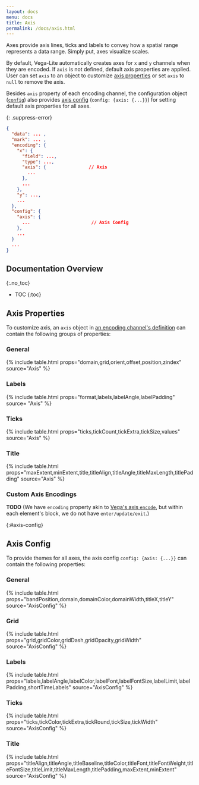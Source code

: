 ```yaml
---
layout: docs
menu: docs
title: Axis
permalink: /docs/axis.html
---
```


Axes provide axis lines, ticks and labels to convey how a spatial range represents a data range. Simply put, axes visualize scales.

By default, Vega-Lite automatically creates axes for `x` and `y` channels when they are encoded.
If `axis` is not defined, default axis properties are applied. User can set `axis` to an object to customize [axis properties](#axis-properties) or set `axis` to `null` to remove the axis.

Besides `axis` property of each encoding channel, the configuration object ([`config`](config.html)) also provides [axis config](#axis-config) (`config: {axis: {...}}`) for setting default axis properties for all axes.


{: .suppress-error}
```json
{
  "data": ... ,
  "mark": ... ,
  "encoding": {
    "x": {
      "field": ...,
      "type": ...,
      "axis": {                // Axis
        ...
      },
      ...
    },
    "y": ...,
    ...
  },
  "config": {
    "axis": {
      ...                       // Axis Config
    },
    ...
  }
  ...
}
```

## Documentation Overview
{:.no_toc}

* TOC
{:toc}


<!--TODO: add default behavior for each property -->

## Axis Properties

To customize axis, an `axis` object in [an encoding channel's definition](encoding.html) can contain the following groups of properties:

### General

{% include table.html props="domain,grid,orient,offset,position,zindex" source="Axis" %}

### Labels

{% include table.html props="format,labels,labelAngle,labelPadding" source= "Axis" %}

### Ticks

{% include table.html props="ticks,tickCount,tickExtra,tickSize,values" source="Axis" %}

### Title

{% include table.html props="maxExtent,minExtent,title,titleAlign,titleAngle,titleMaxLength,titlePadding" source="Axis" %}

### Custom Axis Encodings

**TODO** (We have `encoding` property akin to [Vega's axis `encode`](https://vega.github.io/vega/docs/axes/#custom-axis-encodings), but within each element's block, we do not have `enter/update/exit`.)

{:#axis-config}
## Axis Config

To provide themes for all axes, the axis config `config: {axis: {...}}` can contain the following properties:

### General

{% include table.html props="bandPosition,domain,domainColor,domainWidth,titleX,titleY" source="AxisConfig" %}

### Grid

{% include table.html props="grid,gridColor,gridDash,gridOpacity,gridWidth" source="AxisConfig" %}

### Labels

{% include table.html props="labels,labelAngle,labelColor,labelFont,labelFontSize,labelLimit,labelPadding,shortTimeLabels" source="AxisConfig" %}

### Ticks

{% include table.html props="ticks,tickColor,tickExtra,tickRound,tickSize,tickWidth" source="AxisConfig" %}

### Title

{% include table.html props="titleAlign,titleAngle,titleBaseline,titleColor,titleFont,titleFontWeight,titleFontSize,titleLimit,titleMaxLength,titlePadding,maxExtent,minExtent" source="AxisConfig" %}

